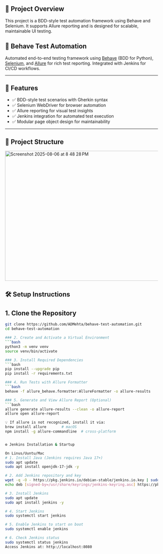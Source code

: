 
## 📝 Project Overview

This project is a BDD-style test automation framework using Behave and Selenium. It supports Allure reporting and is designed for scalable, maintainable UI testing.


## 🧪 Behave Test Automation

Automated end-to-end testing framework using [Behave](https://behave.readthedocs.io/en/stable/) (BDD for Python), [Selenium](https://www.selenium.dev/), and [Allure](https://docs.qameta.io/allure/) for rich test reporting. Integrated with Jenkins for CI/CD workflows.

---

## 🚀 Features

- ✅ BDD-style test scenarios with Gherkin syntax
- ✅ Selenium WebDriver for browser automation
- ✅ Allure reporting for visual test insights
- ✅ Jenkins integration for automated test execution
- ✅ Modular page object design for maintainability

---

## 📁 Project Structure

<img width="634" height="428" alt="Screenshot 2025-08-06 at 8 48 28 PM" src="https://github.com/user-attachments/assets/cad73515-f024-4eed-aa52-9bcc84090963" />


## 🛠️ Setup Instructions

## 1. Clone the Repository

```bash
git clone https://github.com/ADMehta/behave-test-automation.git
cd behave-test-automation

### 2. Create and Activate a Virtual Environment
```bash
python3 -m venv venv
source venv/bin/activate

### 3. Install Required Dependencies
```bash
pip install --upgrade pip
pip install -r requirements.txt

### 4. Run Tests with Allure Formatter
```bash
behave -f allure_behave.formatter:AllureFormatter -o allure-results

### 5. Generate and View Allure Report (Optional)
```bash
allure generate allure-results --clean -o allure-report
allure open allure-report

💡 If allure is not recognized, install it via:
brew install allure       # macOS
npm install -g allure-commandline  # cross-platform


⚙️ Jenkins Installation & Startup

On Linus/Uuntu/Mac
# 1. Install Java (Jenkins requires Java 17+)
sudo apt update
sudo apt install openjdk-17-jdk -y

# 2. Add Jenkins repository and key
wget -q -O - https://pkg.jenkins.io/debian-stable/jenkins.io.key | sudo tee /usr/share/keyrings/jenkins-keyring.asc > /dev/null
echo deb [signed-by=/usr/share/keyrings/jenkins-keyring.asc] https://pkg.jenkins.io/debian-stable binary/ | sudo tee /etc/apt/sources.list.d/jenkins.list > /dev/null

# 3. Install Jenkins
sudo apt update
sudo apt install jenkins -y

# 4. Start Jenkins
sudo systemctl start jenkins

# 5. Enable Jenkins to start on boot
sudo systemctl enable jenkins

# 6. Check Jenkins status
sudo systemctl status jenkins
Access Jenkins at: http://localhost:8080

